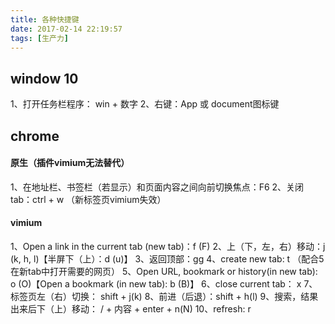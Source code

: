 ```yaml
---
title: 各种快捷键
date: 2017-02-14 22:19:57
tags: [生产力]
---
```


## window 10
1、打开任务栏程序： win + 数字
2、右键：App 或 document图标键

## chrome
#### 原生（插件vimium无法替代）
1、在地址栏、书签栏（若显示）和页面内容之间向前切换焦点：F6
2、关闭tab：ctrl + w （新标签页vimium失效）

#### vimium
1、Open a link in the current tab (new tab)：f (F)
2、上（下，左，右）移动：j (k, h, l)【半屏下（上）：d (u)】
3、返回顶部：gg
4、create new tab: t （配合5在新tab中打开需要的网页）
5、Open URL, bookmark or history(in new tab): o (O)【Open a bookmark (in new tab): b (B)】
6、close current tab： x
7、标签页左（右）切换： shift + j(k)
8、前进（后退）：shift + h(l)
9、搜索，结果出来后下（上）移动： / + 内容 + enter + n(N)
10、refresh: r